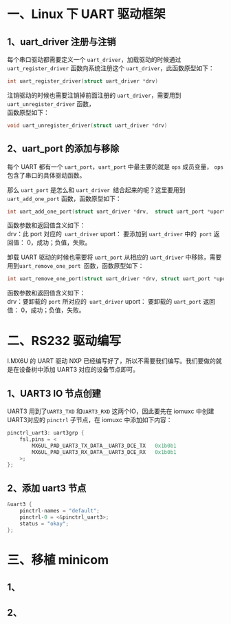 # 一、Linux 下 UART 驱动框架
## 1、uart_driver 注册与注销
每个串口驱动都需要定义一个 `uart_driver`，加载驱动的时候通过 `uart_register_driver` 函数向系统注册这个 `uart_driver`，此函数原型如下：  
```cpp
int uart_register_driver(struct uart_driver *drv)
```

注销驱动的时候也需要注销掉前面注册的 `uart_driver`，需要用到 `uart_unregister_driver` 函数，  
函数原型如下：  
```cpp
void uart_unregister_driver(struct uart_driver *drv)  
```

## 2、uart_port 的添加与移除
每个 UART 都有一个 `uart_port`，`uart_port` 中最主要的就是 `ops` 成员变量， `ops` 包含了串口的具体驱动函数。

那么 `uart_port` 是怎么和 `uart_driver `结合起来的呢？这里要用到 `uart_add_one_port` 函数，函数原型如下：  
```cpp
int uart_add_one_port(struct uart_driver *drv,  struct uart_port *uport)
```
函数参数和返回值含义如下：  
drv：此 port 对应的` uart_driver`
uport： 要添加到 `uart_driver` 中的` port`
返回值： 0，成功；负值，失败。

卸载 UART 驱动的时候也需要将 `uart_port` 从相应的 `uart_driver` 中移除，需要用到`uart_remove_one_port `函数，函数原型如下：  
```cpp
int uart_remove_one_port(struct uart_driver *drv, struct uart_port *uport)  
```
函数参数和返回值含义如下：  
drv：要卸载的 `port` 所对应的` uart_driver`
uport： 要卸载的 `uart_port`
返回值： 0，成功；负值，失败。

# 二、RS232 驱动编写
I.MX6U 的 UART 驱动 NXP 已经编写好了，所以不需要我们编写。我们要做的就是在设备树中添加 UART3 对应的设备节点即可。

## 1、UART3 IO 节点创建
UART3 用到了`UART3_TXD` 和`UART3_RXD` 这两个IO，因此要先在 iomuxc 中创建UART3对应的 `pinctrl` 子节点，在 iomuxc 中添加如下内容：
```c
pinctrl_uart3: uart3grp {
	fsl,pins = <
		MX6UL_PAD_UART3_TX_DATA__UART3_DCE_TX   0x1b0b1
		MX6UL_PAD_UART3_RX_DATA__UART3_DCE_RX   0x1b0b1
	>;
};
```
## 2、添加 uart3 节点
```c
&uart3 {
	pinctrl-names = "default";
	pinctrl-0 = <&pinctrl_uart3>;
	status = "okay";
};
```

# 三、移植 minicom
## 1、


## 2、

<!--stackedit_data:
eyJoaXN0b3J5IjpbLTgyOTIzNjMzMSwtMTI4OTkyMTkwNiwtMT
E5OTQxOTE5Myw5OTU4NDYyNF19
-->